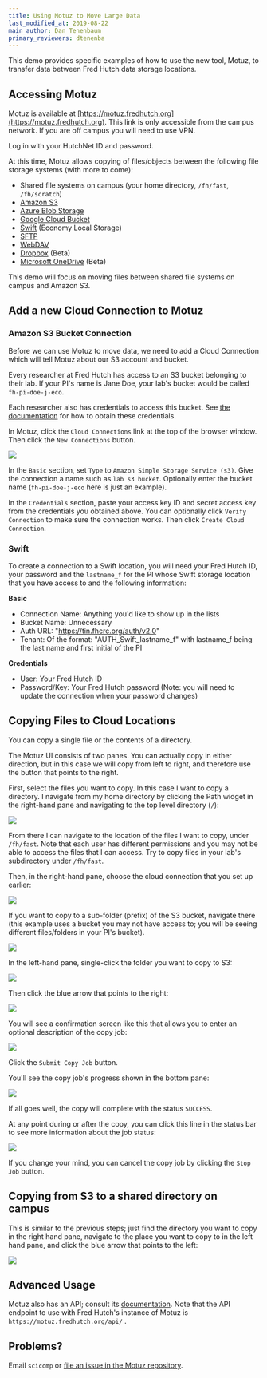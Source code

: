 ```yaml
---
title: Using Motuz to Move Large Data
last_modified_at: 2019-08-22
main_author: Dan Tenenbaum
primary_reviewers: dtenenba
---
```


This demo provides specific examples of how to use the new tool, Motuz, to transfer data between Fred Hutch data storage locations.  

## Accessing Motuz

Motuz is available at [https://motuz.fredhutch.org](https://motuz.fredhutch.org).  This link is only accessible from the campus network. If you are off campus you will need to use VPN.

Log in with your HutchNet ID and password.

At this time, Motuz allows copying of files/objects between the following file storage systems (with more to come):

* Shared file systems on campus (your home directory, `/fh/fast`, `/fh/scratch`)
* [Amazon S3](https://aws.amazon.com/s3/)
* [Azure Blob Storage](https://azure.microsoft.com/en-us/services/storage/blobs/)
* [Google Cloud Bucket](https://cloud.google.com/storage/docs/json_api/v1/buckets)
* [Swift](/compdemos/Economy-storage/) (Economy Local Storage)
* [SFTP](https://en.wikipedia.org/wiki/SSH_File_Transfer_Protocol)
* [WebDAV](https://en.wikipedia.org/wiki/WebDAV)
* [Dropbox](https://www.dropbox.com/) (Beta)
* [Microsoft OneDrive](https://onedrive.live.com/about/auth/) (Beta)

This demo will focus on moving files between 
shared file systems on campus and Amazon S3.

## Add a new Cloud Connection to Motuz

### Amazon S3 Bucket Connection

Before we can use Motuz to move data, we need to add a Cloud Connection
which will tell Motuz about our S3 account and bucket.

Every researcher at Fred Hutch has access to 
an S3 bucket belonging to their lab. If your PI's name is Jane Doe, your lab's bucket would be called `fh-pi-doe-j-eco`. 

Each researcher also has credentials to access 
this bucket. See [the documentation](/scicomputing/access_credentials/#gui-instructions) for how to obtain these credentials.

In Motuz, click the `Cloud Connections` link at the top of the browser window. Then click the `New Connections` button. 

![](/assets/motuz/2019-08-23-12-30-33.png)

In the `Basic` section, set `Type` to `Amazon Simple Storage Service (s3)`. Give the connection a name such as `lab s3 bucket`. Optionally enter the bucket name (`fh-pi-doe-j-eco` here is just an example).

In the `Credentials` section, paste your access key ID and secret access key from the credentials you obtained above. You can optionally click `Verify Connection` to make sure the connection works. Then click `Create Cloud Connection`.

### Swift
To create a connection to a Swift location, you will need your Fred Hutch ID, your password and the `lastname_f` for the PI whose Swift storage location that you have access to and the following information:

  **Basic**
  - Connection Name:  Anything you'd like to show up in the lists
  - Bucket Name: Unnecessary
  - Auth URL: "https://tin.fhcrc.org/auth/v2.0"
  - Tenant: Of the format: "AUTH_Swift_lastname_f" with lastname_f being the last name and first initial of the PI
  
  **Credentials**
  - User:  Your Fred Hutch ID
  - Password/Key: Your Fred Hutch password (Note: you will need to update the connection when your password changes)



## Copying Files to Cloud Locations

You can copy a single file or the contents of a directory. 

The Motuz UI consists of two panes. You can actually copy in either direction, but in this case we will copy from left to right, and therefore use the button that points to the right.

First, select the files you want to copy. In this case I want to copy a directory. I navigate from my home directory by clicking the Path widget in the right-hand pane and navigating to the top level directory (`/`):

![](/assets/motuz/2019-08-29-11-57-11.png)

From there I can navigate to the location
of the files I want to copy, under `/fh/fast`.
Note that each user has different permissions and you may not be able to access the files that I can access. Try to copy files in your lab's subdirectory under `/fh/fast`.

Then, in the right-hand pane, choose the cloud connection that you set up earlier:

![](/assets/motuz/2019-08-29-11-59-47.png)

If you want to copy to a sub-folder (prefix) 
of the S3 bucket, navigate there (this example uses a bucket you may not have access to; you will be seeing different files/folders
in your PI's bucket).

![](/assets/motuz/2019-08-29-12-02-29.png)

In the left-hand pane, single-click the folder you want to copy to S3:

![](/assets/motuz/2019-08-29-12-03-33.png)

Then click the blue arrow that points to the right:

![](/assets/motuz/2019-08-29-12-03-58.png)

You will see a confirmation screen like this that allows you to enter an optional description of the copy job:

![](/assets/motuz/2019-08-29-12-05-23.png)

Click the `Submit Copy Job` button. 

You'll see the copy job's progress shown in the bottom pane:

![](/assets/motuz/2019-08-29-12-06-01.png)

If all goes well, the copy will complete with the status `SUCCESS`. 

At any point during or after the copy, you can click this line in the status bar to see more information about the job status:

![](/assets/motuz/2019-08-29-12-08-16.png)

If you change your mind, you can cancel the copy job by clicking the `Stop Job` button.


## Copying from S3 to a shared directory on campus

This is similar to the previous steps; just find the directory you want to copy in the right hand pane, navigate to the place you want to copy to in the left hand pane, and click the blue arrow that points to the left:

![](/assets/motuz/2019-08-29-12-13-27.png)


## Advanced Usage

Motuz also has an API; consult its [documentation](https://github.com/FredHutch/motuz/#how-to-use-the-api). Note that the API endpoint to use with Fred Hutch's instance of Motuz is `https://motuz.fredhutch.org/api/` .

## Problems?

Email `scicomp` or [file an issue in the Motuz repository](https://github.com/FredHutch/motuz/issues/new).

